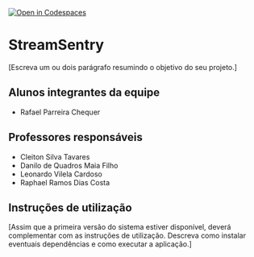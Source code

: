[![Open in Codespaces](https://classroom.github.com/assets/launch-codespace-2972f46106e565e64193e422d61a12cf1da4916b45550586e14ef0a7c637dd04.svg)](https://classroom.github.com/open-in-codespaces?assignment_repo_id=20564753)
# StreamSentry

[Escreva um ou dois  parágrafo resumindo o objetivo do seu projeto.]

## Alunos integrantes da equipe

* Rafael Parreira Chequer

## Professores responsáveis

* Cleiton Silva Tavares
* Danilo de Quadros Maia Filho
* Leonardo Vilela Cardoso
* Raphael Ramos Dias Costa

## Instruções de utilização

[Assim que a primeira versão do sistema estiver disponível, deverá complementar com as instruções de utilização. Descreva como instalar eventuais dependências e como executar a aplicação.]
